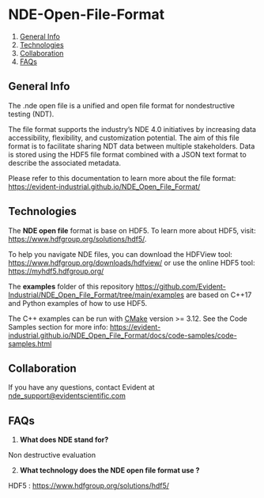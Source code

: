 # NDE-Open-File-Format

1. [General Info](#general-info)
2. [Technologies](#technologies)
4. [Collaboration](#collaboration)
5. [FAQs](#faqs)

## General Info
The .nde open file is a unified and open file format for nondestructive testing (NDT).

The file format supports the industry’s NDE 4.0 initiatives by increasing data accessibility, flexibility, and customization potential. The aim of this file format is to facilitate sharing NDT data between multiple stakeholders. Data is stored using the HDF5 file format combined with a JSON text format to describe the associated metadata.

Please refer to this documentation to learn more about the file format: https://evident-industrial.github.io/NDE_Open_File_Format/


## Technologies 
The **NDE open file** format is base on HDF5. To learn more about HDF5, visit: https://www.hdfgroup.org/solutions/hdf5/. 

To help you navigate NDE files, you can download the HDFView tool: https://www.hdfgroup.org/downloads/hdfview/ or use the online HDF5 tool: https://myhdf5.hdfgroup.org/

The **examples** folder of this repository https://github.com/Evident-Industrial/NDE_Open_File_Format/tree/main/examples are based on C++17 and Python examples of how to use HDF5. 

The C++ examples can be run with [CMake](https://cmake.org/) version >= 3.12. See the Code Samples section for more info: https://evident-industrial.github.io/NDE_Open_File_Format/docs/code-samples/code-samples.html

## Collaboration
If you have any questions, contact Evident at nde_support@evidentscientific.com

## FAQs
1. **What does NDE stand for?**

Non destructive evaluation 

2. **What technology does the NDE open file format use ?** 

HDF5 : https://www.hdfgroup.org/solutions/hdf5/

